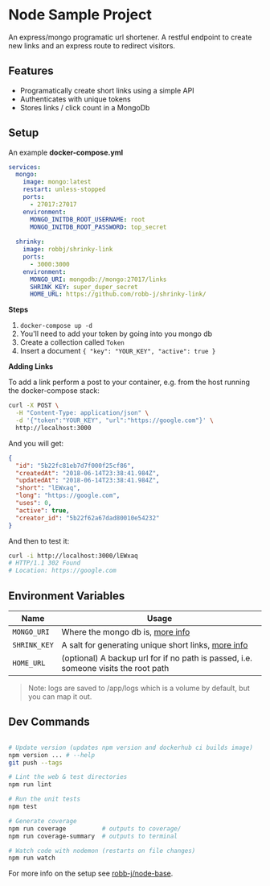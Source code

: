 # Node Sample Project

An express/mongo programatic url shortener. A restful endpoint to create new links and an express route to redirect visitors.

## Features

* Programatically create short links using a simple API
* Authenticates with unique tokens
* Stores links / click count in a MongoDb

## Setup

An example **docker-compose.yml**
```yml
services:
  mongo:
    image: mongo:latest
    restart: unless-stopped
    ports:
      - 27017:27017
    environment:
      MONGO_INITDB_ROOT_USERNAME: root
      MONGO_INITDB_ROOT_PASSWORD: top_secret
  
  shrinky:
    image: robbj/shrinky-link
    ports:
      - 3000:3000
    environment:
      MONGO_URI: mongodb://mongo:27017/links
      SHRINK_KEY: super_duper_secret
      HOME_URL: https://github.com/robb-j/shrinky-link/
```

**Steps**

1. `docker-compose up -d`
2. You'll need to add your token by going into you mongo db
  1. Create a collection called `Token`
  2. Insert a document `{ "key": "YOUR_KEY", "active": true }`

**Adding Links**

To add a link perform a post to your container, e.g. from the host running the docker-compose stack:

```bash
curl -X POST \
  -H "Content-Type: application/json" \
  -d '{"token":"YOUR_KEY", "url":"https://google.com"}' \
  http://localhost:3000
```

And you will get:

```json
{
  "id": "5b22fc81eb7d7f000f25cf86",
  "createdAt": "2018-06-14T23:38:41.984Z",
  "updatedAt": "2018-06-14T23:38:41.984Z",
  "short": "lEWxaq",
  "long": "https://google.com",
  "uses": 0,
  "active": true,
  "creator_id": "5b22f62a67dad80010e54232"
}
```

And then to test it:

```bash
curl -i http://localhost:3000/lEWxaq
# HTTP/1.1 302 Found
# Location: https://google.com
```

## Environment Variables

| Name         | Usage |
| ------------ | ----- |
| `MONGO_URI`  | Where the mongo db is, [more info](https://docs.mongodb.com/manual/reference/connection-string/) |
| `SHRINK_KEY` | A salt for generating unique short links, [more info](https://github.com/ivanakimov/hashids.js#more-options)
| `HOME_URL`   | (optional) A backup url for if no path is passed, i.e. someone visits the root path |

> Note: logs are saved to /app/logs which is a volume by default, but you can map it out.

## Dev Commands

```bash

# Update version (updates npm version and dockerhub ci builds image)
npm version ... # --help
git push --tags

# Lint the web & test directories
npm run lint

# Run the unit tests
npm test

# Generate coverage
npm run coverage          # outputs to coverage/
npm run coverage-summary  # outputs to terminal

# Watch code with nodemon (restarts on file changes)
npm run watch

```

For more info on the setup see [robb-j/node-base](https://github.com/robb-j/node-base/).
